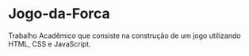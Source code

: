# Jogo-da-Forca
Trabalho Acadêmico que consiste na construção de um jogo utilizando HTML, CSS e JavaScript.
